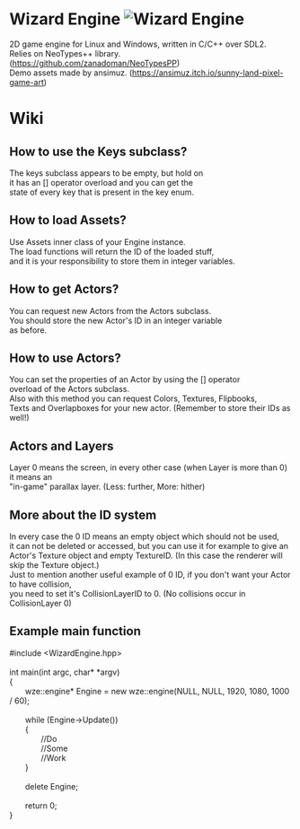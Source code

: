 # Wizard Engine ![Wizard Engine](https://github.com/zanadoman/Wizard-Engine/blob/main/Build/engine/wizard.png)

2D game engine for Linux and Windows, written in C/C++ over SDL2.\
Relies on NeoTypes++ library. (https://github.com/zanadoman/NeoTypesPP)\
Demo assets made by ansimuz. (https://ansimuz.itch.io/sunny-land-pixel-game-art)

# Wiki

## How to use the Keys subclass?

The keys subclass appears to be empty, but hold on\
it has an [] operator overload and you can get the\
state of every key that is present in the key enum.

## How to load Assets?

Use Assets inner class of your Engine instance.\
The load functions will return the ID of the loaded stuff,\
and it is your responsibility to store them in integer variables.

## How to get Actors?

You can request new Actors from the Actors subclass.\
You should store the new Actor's ID in an integer variable\
as before.

## How to use Actors?

You can set the properties of an Actor by using the [] operator\
overload of the Actors subclass.\
Also with this method you can request Colors, Textures, Flipbooks,\
Texts and Overlapboxes for your new actor. (Remember to store their IDs as well!)

## Actors and Layers

Layer 0 means the screen, in every other case (when Layer is more than 0) it means an\
"in-game" parallax layer. (Less: further, More: hither)

## More about the ID system

In every case the 0 ID means an empty object which should not be used,\
it can not be deleted or accessed, but you can use it for example to give an\
Actor's Texture object and empty TextureID. (In this case the renderer will skip the Texture object.)\
Just to mention another useful example of 0 ID, if you don't want your Actor to have collision,\
you need to set it's CollisionLayerID to 0. (No collisions occur in CollisionLayer 0)

## Example main function

#include \<WizardEngine.hpp\>\
\
int main(int argc, char\* \*argv)\
{\
&emsp;&emsp;wze::engine\* Engine = new wze::engine(NULL, NULL, 1920, 1080, 1000 / 60);\
\
&emsp;&emsp;while (Engine->Update())\
&emsp;&emsp;{\
&emsp;&emsp;&emsp;&emsp;//Do\
&emsp;&emsp;&emsp;&emsp;//Some\
&emsp;&emsp;&emsp;&emsp;//Work\
&emsp;&emsp;}\
\
&emsp;&emsp;delete Engine;\
\
&emsp;&emsp;return 0;\
}